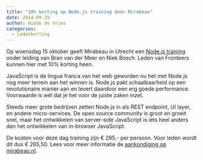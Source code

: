 ```yaml
---
title: "10% korting op Node.js training door Mirabeau"
date: 2014-09-29
author: Hidde de Vries
categories: 
  - Ledenkorting
---
```

Op woensdag 15 oktober geeft Mirabeau in Utrecht een [Node.js training](https://www.mirabeau.nl/nieuws/persbericht/2014/2014-08-22-programma-training-mirabeau-node-js) onder leiding van Bran van der Meer en Niek Bosch. Leden van Fronteers kunnen hier met 10% korting heen.

JavaScript is de lingua franca van het web geworden nu het met Node.js nog meer terrein aan het winnen is. Node.js pakt schaalbaarheid op een revolutionaire manier aan en levert daardoor een erg goede performance. Voorwaarde is wél dat je het voor de juiste zaken inzet.

Steeds meer grote bedrijven zetten Node.js in als REST endpoint, UI layer, en andere micro-services. De open source community is groot en groeit snel, maar het ontwikkelen van server-side JavaScript is iets heel anders dan het ontwikkelen van in-browser JavaScript.

De kosten voor deze dag training zijn € 295,- per persoon. Voor leden wordt dit dus € 265,50. Lees voor meer informatie de [aankondiging op mirabeau.nl](https://www.mirabeau.nl/nieuws/persbericht/2014/2014-08-22-programma-training-mirabeau-node-js).